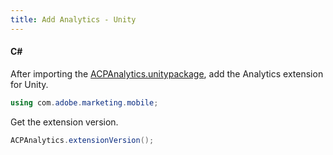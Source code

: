 ```yaml
---
title: Add Analytics - Unity
---
```



<TextBlock slots="heading, text" hasCodeBlock/>

#### C#

After importing the [ACPAnalytics.unitypackage](https://github.com/adobe/unity-acpanalytics/blob/master/bin/ACPAnalytics-0.0.1-Unity.zip), add the Analytics extension for Unity.

```csharp
using com.adobe.marketing.mobile;
```

Get the extension version.

```csharp
ACPAnalytics.extensionVersion();
```